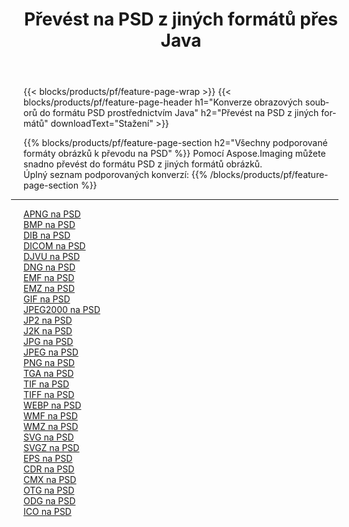 ﻿---
title: Převést na PSD z jiných formátů přes Java 
weight: 3920
url: /cs/java/conversion/to/psd 
lang: cs
langdirlevel: 2
locales: zh-hans,ja,it,ru,de,es,fr,nl,id,lt,pl,pt,vi,tr,ko,zh-hant,ar,hi,th,sv,cs,uk,he
description: Pomocí Aspose.Imaging můžete snadno převést na PSD z jiných formátů
---

{{< blocks/products/pf/feature-page-wrap >}}
{{< blocks/products/pf/feature-page-header h1="Konverze obrazových souborů do formátu PSD prostřednictvím Java" h2="Převést na PSD z jiných formátů" downloadText="Stažení" >}}


{{% blocks/products/pf/feature-page-section  h2="Všechny podporované formáty obrázků k převodu na PSD" %}}
Pomocí Aspose.Imaging můžete snadno převést do formátu PSD z jiných formátů obrázků.
<br/>
Úplný seznam podporovaných konverzí:
{{% /blocks/products/pf/feature-page-section %}}
<div class="container-fluid productfamilypage bg-gray">
    <div class="convertypes bg-gray agp-content section">
        <div class="container">
		<hr style="margin-left:-20px;"/>
		<div class="row other-converters">
		    <div class='col-md-2 other-converter remove-lp remove-rp'><a href="/imaging/cs/java/conversion/apng-to-psd" >APNG na PSD</a></div>
<div class='col-md-2 other-converter remove-lp remove-rp'><a href="/imaging/cs/java/conversion/bmp-to-psd" >BMP na PSD</a></div>
<div class='col-md-2 other-converter remove-lp remove-rp'><a href="/imaging/cs/java/conversion/dib-to-psd" >DIB na PSD</a></div>
<div class='col-md-2 other-converter remove-lp remove-rp'><a href="/imaging/cs/java/conversion/dicom-to-psd" >DICOM na PSD</a></div>
<div class='col-md-2 other-converter remove-lp remove-rp'><a href="/imaging/cs/java/conversion/djvu-to-psd" >DJVU na PSD</a></div>
<div class='col-md-2 other-converter remove-lp remove-rp'><a href="/imaging/cs/java/conversion/dng-to-psd" >DNG na PSD</a></div>
<div class='col-md-2 other-converter remove-lp remove-rp'><a href="/imaging/cs/java/conversion/emf-to-psd" >EMF na PSD</a></div>
<div class='col-md-2 other-converter remove-lp remove-rp'><a href="/imaging/cs/java/conversion/emz-to-psd" >EMZ na PSD</a></div>
<div class='col-md-2 other-converter remove-lp remove-rp'><a href="/imaging/cs/java/conversion/gif-to-psd" >GIF na PSD</a></div>
<div class='col-md-2 other-converter remove-lp remove-rp'><a href="/imaging/cs/java/conversion/jpeg2000-to-psd" >JPEG2000 na PSD</a></div>
<div class='col-md-2 other-converter remove-lp remove-rp'><a href="/imaging/cs/java/conversion/jp2-to-psd" >JP2 na PSD</a></div>
<div class='col-md-2 other-converter remove-lp remove-rp'><a href="/imaging/cs/java/conversion/j2k-to-psd" >J2K na PSD</a></div>
<div class='col-md-2 other-converter remove-lp remove-rp'><a href="/imaging/cs/java/conversion/jpg-to-psd" >JPG na PSD</a></div>
<div class='col-md-2 other-converter remove-lp remove-rp'><a href="/imaging/cs/java/conversion/jpeg-to-psd" >JPEG na PSD</a></div>
<div class='col-md-2 other-converter remove-lp remove-rp'><a href="/imaging/cs/java/conversion/png-to-psd" >PNG na PSD</a></div>
<div class='col-md-2 other-converter remove-lp remove-rp'><a href="/imaging/cs/java/conversion/tga-to-psd" >TGA na PSD</a></div>
<div class='col-md-2 other-converter remove-lp remove-rp'><a href="/imaging/cs/java/conversion/tif-to-psd" >TIF na PSD</a></div>
<div class='col-md-2 other-converter remove-lp remove-rp'><a href="/imaging/cs/java/conversion/tiff-to-psd" >TIFF na PSD</a></div>
<div class='col-md-2 other-converter remove-lp remove-rp'><a href="/imaging/cs/java/conversion/webp-to-psd" >WEBP na PSD</a></div>
<div class='col-md-2 other-converter remove-lp remove-rp'><a href="/imaging/cs/java/conversion/wmf-to-psd" >WMF na PSD</a></div>
<div class='col-md-2 other-converter remove-lp remove-rp'><a href="/imaging/cs/java/conversion/wmz-to-psd" >WMZ na PSD</a></div>
<div class='col-md-2 other-converter remove-lp remove-rp'><a href="/imaging/cs/java/conversion/svg-to-psd" >SVG na PSD</a></div>
<div class='col-md-2 other-converter remove-lp remove-rp'><a href="/imaging/cs/java/conversion/svgz-to-psd" >SVGZ na PSD</a></div>
<div class='col-md-2 other-converter remove-lp remove-rp'><a href="/imaging/cs/java/conversion/eps-to-psd" >EPS na PSD</a></div>
<div class='col-md-2 other-converter remove-lp remove-rp'><a href="/imaging/cs/java/conversion/cdr-to-psd" >CDR na PSD</a></div>
<div class='col-md-2 other-converter remove-lp remove-rp'><a href="/imaging/cs/java/conversion/cmx-to-psd" >CMX na PSD</a></div>
<div class='col-md-2 other-converter remove-lp remove-rp'><a href="/imaging/cs/java/conversion/otg-to-psd" >OTG na PSD</a></div>
<div class='col-md-2 other-converter remove-lp remove-rp'><a href="/imaging/cs/java/conversion/odg-to-psd" >ODG na PSD</a></div>
<div class='col-md-2 other-converter remove-lp remove-rp'><a href="/imaging/cs/java/conversion/ico-to-psd" >ICO na PSD</a></div>
                </div>
        </div>
    </div>
</div>
<br/>

